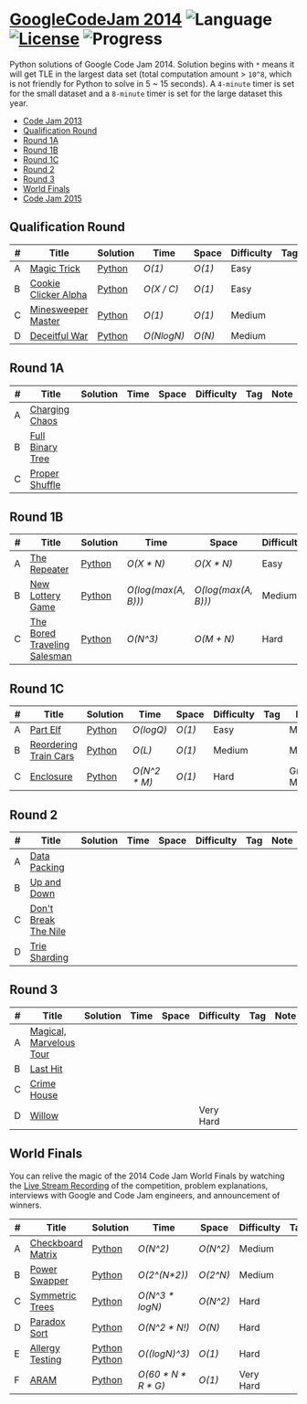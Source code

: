 # [GoogleCodeJam 2014](https://codingcompetitions.withgoogle.com/codejam/archive/2014) ![Language](https://img.shields.io/badge/language-Python-orange.svg) [![License](https://img.shields.io/badge/license-MIT-blue.svg)](./LICENSE.md) ![Progress](https://img.shields.io/badge/progress-16%20%2F%2027-ff69b4.svg)

Python solutions of Google Code Jam 2014. Solution begins with `*` means it will get TLE in the largest data set (total computation amount > `10^8`, which is not friendly for Python to solve in 5 ~ 15 seconds). A `4-minute` timer is set for the small dataset and a `8-minute` timer is set for the large dataset this year.

* [Code Jam 2013](https://github.com/kamyu104/GoogleCodeJam-2013)
* [Qualification Round](https://github.com/kamyu104/GoogleCodeJam-2014#qualification-round)
* [Round 1A](https://github.com/kamyu104/GoogleCodeJam-2014#round-1a)
* [Round 1B](https://github.com/kamyu104/GoogleCodeJam-2014#round-1b)
* [Round 1C](https://github.com/kamyu104/GoogleCodeJam-2014#round-1c)
* [Round 2](https://github.com/kamyu104/GoogleCodeJam-2014#round-2)
* [Round 3](https://github.com/kamyu104/GoogleCodeJam-2014#round-3)
* [World Finals](https://github.com/kamyu104/GoogleCodeJam-2014#world-finals)
* [Code Jam 2015](https://github.com/kamyu104/GoogleCodeJam-2015)

## Qualification Round
| # | Title | Solution | Time | Space | Difficulty | Tag | Note |
|---| ----- | -------- | ---- | ----- | ---------- | --- | ---- |
|A| [Magic Trick](https://code.google.com/codejam/contest/2974486/dashboard#s=p0)| [Python](./Qualification%20Round/magic_trick.py) | _O(1)_  | _O(1)_  | Easy | | Set |
|B| [Cookie Clicker Alpha](https://code.google.com/codejam/contest/2974486/dashboard#s=p1)| [Python](./Qualification%20Round/cookie_clicker_alpha.py) | _O(X / C)_  | _O(1)_  | Easy | | Math |
|C| [Minesweeper Master](https://code.google.com/codejam/contest/2974486/dashboard#s=p2)| [Python](./Qualification%20Round/minesweeper_master.py) | _O(1)_  | _O(1)_ | Medium | | Enumeration |
|D| [Deceitful War](https://code.google.com/codejam/contest/2974486/dashboard#s=p3)| [Python](./Qualification%20Round/minesweeper_master.py) | _O(NlogN)_  | _O(N)_ | Medium | | Sort |

## Round 1A
| # | Title | Solution | Time | Space | Difficulty | Tag | Note |
|---| ----- | -------- | ---- | ----- | ---------- | --- | ---- |
|A| [Charging Chaos](https://code.google.com/codejam/contest/2984486/dashboard#s=p0)| | | | | | |
|B| [Full Binary Tree](https://code.google.com/codejam/contest/2984486/dashboard#s=p1)| | | | | | |
|C| [Proper Shuffle](https://code.google.com/codejam/contest/2984486/dashboard#s=p2)| | | | | | |

## Round 1B
| # | Title | Solution | Time | Space | Difficulty | Tag | Note |
|---| ----- | -------- | ---- | ----- | ---------- | --- | ---- |
|A| [The Repeater](https://code.google.com/codejam/contest/2994486/dashboard#s=p0)| [Python](./Round%201B/the-repeater.py)| _O(X * N)_ | _O(X * N)_ | Easy | | Math |
|B| [New Lottery Game](https://code.google.com/codejam/contest/2994486/dashboard#s=p1)| [Python](./Round%201B/new-lottery-game.py)| _O(log(max(A, B)))_ | _O(log(max(A, B)))_ | Medium | | Math, DP, Memoization |
|C| [The Bored Traveling Salesman](https://code.google.com/codejam/contest/2994486/dashboard#s=p2)| [Python](./Round%201B/the-bored-traveling-salesman.py)| _O(N^3)_ | _O(M + N)_ | Hard | | Greedy |

## Round 1C
| # | Title | Solution | Time | Space | Difficulty | Tag | Note |
|---| ----- | -------- | ---- | ----- | ---------- | --- | ---- |
|A| [Part Elf](https://code.google.com/codejam/contest/3004486/dashboard#s=p0)| [Python](./Round%201C/part-elf.py)| _O(logQ)_ | _O(1)_ | Easy | | Math |
|B| [Reordering Train Cars](https://code.google.com/codejam/contest/3004486/dashboard#s=p1)| [Python](./Round%201C/reordering-train-cars.py)| _O(L)_ | _O(1)_ | Medium | | Math |
|C| [Enclosure](https://code.google.com/codejam/contest/3004486/dashboard#s=p2)| [Python](./Round%201C/enclosure.py)| _O(N^2 * M)_ | _O(1)_ | Hard | | Greedy, Math |

## Round 2
| # | Title | Solution | Time | Space | Difficulty | Tag | Note |
|---| ----- | -------- | ---- | ----- | ---------- | --- | ---- |
|A| [Data Packing](https://code.google.com/codejam/contest/3014486/dashboard#s=p0)| | | | | | |
|B| [Up and Down](https://code.google.com/codejam/contest/3014486/dashboard#s=p1)| | | | | | |
|C| [Don't Break The Nile](https://code.google.com/codejam/contest/3014486/dashboard#s=p2)| | | | | | |
|D| [Trie Sharding](https://code.google.com/codejam/contest/3014486/dashboard#s=p3)| | | | | | |

## Round 3
| # | Title | Solution | Time | Space | Difficulty | Tag | Note |
|---| ----- | -------- | ---- | ----- | ---------- | --- | ---- |
|A| [Magical, Marvelous Tour](https://code.google.com/codejam/contest/3024486/dashboard#s=p0)| | | | | | |
|B| [Last Hit](https://code.google.com/codejam/contest/3024486/dashboard#s=p1)| | | | | | |
|C| [Crime House](https://code.google.com/codejam/contest/3024486/dashboard#s=p2)| | | | | | |
|D| [Willow](https://code.google.com/codejam/contest/3024486/dashboard#s=p3)| | | | Very Hard | | |

## World Finals
You can relive the magic of the 2014 Code Jam World Finals by watching the [Live Stream Recording](https://www.youtube.com/watch?v=GYX3sn3Q_DQ) of the competition, problem explanations, interviews with Google and Code Jam engineers, and announcement of winners.

| # | Title | Solution | Time | Space | Difficulty | Tag | Note |
|---| ----- | -------- | ---- | ----- | ---------- | --- | ---- |
|A| [Checkboard Matrix](https://code.google.com/codejam/contest/7214486/dashboard#s=p0)| [Python](./World%20Finals/checkboard-matrix.py)| _O(N^2)_ | _O(N^2)_ | Medium | | |
|B| [Power Swapper](https://code.google.com/codejam/contest/7214486/dashboard#s=p1)| [Python](./World%20Finals/power-swapper.py)| _O(2^(N*2))_ | _O(2^N)_ | Medium | | Recursion |
|C| [Symmetric Trees](https://code.google.com/codejam/contest/7214486/dashboard#s=p2)| [Python](./World%20Finals/symmetric-trees.py)| _O(N^3 * logN)_ | _O(N^2)_ | Hard | | Recursion |
|D| [Paradox Sort](https://code.google.com/codejam/contest/7214486/dashboard#s=p3)| [Python](./World%20Finals/paradox-sort.py)| _O(N^2 * N!)_ | _O(N)_ | Hard | | DFS |
|E| [Allergy Testing](https://code.google.com/codejam/contest/7214486/dashboard#s=p4)| [Python](./World%20Finals/allergy-testing.py) [Python](./World%20Finals/allergy-testing2.py) | _O((logN)^3)_ | _O(1)_ | Hard | | Binary Search |
|F| [ARAM](https://code.google.com/codejam/contest/7214486/dashboard#s=p5)| [Python](./World%20Finals/aram.py)| _O(60 * N * R * G)_ | _O(1)_ | Very Hard | | Binary Search |
